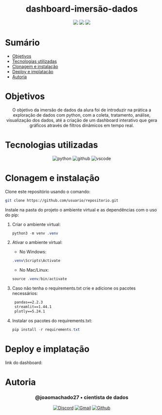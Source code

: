 <h1 align="center"> dashboard-imersão-dados </h1>

[comment]: <> (Adicione o seu usuário  e o nome do repositório)

<p align="center">
  <image
  src="https://img.shields.io/github/languages/count/joaomachado27/dashboard-imersao-dados"
  />
  <image
  src="https://img.shields.io/github/languages/top/joaomachado27/dashboard-imersao-dados"
  />
  <image
  src="https://img.shields.io/github/last-commit/joaomachado27/dashboard-imersao-dados"
  />

</p>

# Sumário

- [Objetivos](#objetivos)
- [Tecnologias utilizadas](#tecnologias-utilizadas)
- [Clonagem e instalação](#clonagem-e-instalação)
- [Deploy e implatação](#deploy-e-implatação)
- [Autoria](#autoria)

# Objetivos <a name="id01"></a>

<div  align='center'> 
  
O objetivo da imersão de dados da alura foi de introduzir na prática a exploração de dados com python, com a coleta, tratamento, análise, visualização dos dados, até a criação de um dashboard interativo que gera gráficos através de filtros dinâmicos em tempo real.

</div>

# Tecnologias utilizadas <a name="id02"></a>

<div  align='center'> 

</div>

<div  align='center'> 

![python](https://img.shields.io/badge/Python-14354C?style=for-the-badge&logo=python&logoColor=white)
![github](https://img.shields.io/badge/Github-0D1117?style=for-the-badge&logo=github&logoColor=fff)
![vscode](https://img.shields.io/badge/VSCode-0D1117?style=for-the-badge&logo=visual%20studio%20code&logoColor=blue)

</div>

# Clonagem e instalação <a name="id03"></a>

Clone este repositório usando o comando:

```bash
git clone https://github.com/usuario/repositorio.git
```

Instale na pasta do projeto o ambiente virtual e as dependências com o uso do pip:

1. Criar o ambiente virtual:

   ```powershell
   python3 -m venv .venv
   ```

2. Ativar o ambiente virtual:
   - No Windows:

   ```powershell
   .venv\Scripts\Activate
   ```

   - No Mac/Linux:

   ```powershell
   source .venv/bin/activate
   ```

3. Caso não tenha o requirements.txt crie e adicione os pacotes necessários:

   ```txt
    pandas==2.2.3
    streamlit==1.44.1
    plotly==5.24.1
   ```

4. Instalar os pacotes do requirements.txt:

   ```powershell
   pip install -r requirements.txt
   ```

[comment]: <> (Adicione o link da implatação, se houver)

# Deploy e implatação  <a name="id04"></a>

link do dashboard: []()

# Autoria <a name="id05"></a>

[comment]: <> (Adicione seu nome e função)

<h3 align='center'> @joaomachado27 • cientista de dados
</h3>

<div  align='center'>

[![Discord](https://img.shields.io/badge/Discord-0D1117?style=for-the-badge&logo=discord&logoColor=blue)](https://discord.com/invite/B63yvMcy)
<a href = "mailto:jvjumachado@gmail.com">
![Gmail](https://img.shields.io/badge/Gmail-0D1117?style=for-the-badge&logo=gmail&logoColor=red)</a>
[![Github](https://img.shields.io/badge/Github-0D1117?style=for-the-badge&logo=github&logoColor=fff)](https://www.github.com/joaomachado27)
</div>
